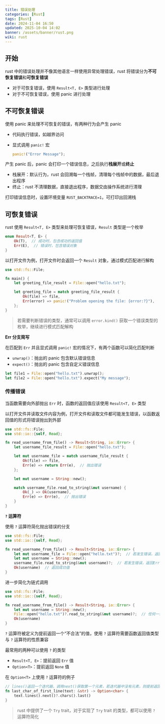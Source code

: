 ```yaml
---
title: 错误处理
categories: [Rust]
tags: [Rust]
date: 2024-11-04 16:50
updated: 2025-10-04 14:02
banner: /assets/banner/rust.png
wiki: rust
---
```

## 开始

rust 中的错误处理并不像其他语言一样使用异常处理错误，rust 将错误分为**不可恢复错误**和**可恢复错误**

- 对于可恢复错误，使用 `Result<T, E>` 类型进行处理
- 对于不可恢复错误，使用 panic 进行处理

## 不可恢复错误

使用 panic 来处理不可恢复的错误，有两种行为会产生 panic

- 代码执行错误，如越界访问
- 显式调用 `panic!` 宏

    ```rust
    panic!("Error Message");
    ```

产生 panic 后，panic 会打印一个错误信息，之后执行**栈展开**或**终止**

- 栈展开：默认行为，rust 会回溯每一个栈帧，清理每个栈帧中的数据，最后退出程序
- 终止：rust 不清理数据，直接退出程序，数据交由操作系统进行清理

打印错误信息时，设置环境变量 `RUST_BACKTRACE=1`，可打印出回溯栈

## 可恢复错误

rust 使用 `Result<T, E>` 类型来处理可恢复错误，`Result` 类型是一个枚举

```rust
enum Result<T, E> {
    Ok(T),  // 成功时，包含成功的返回值
    Err(E),  // 错误时，包含错误对象
}
```

以打开文件为例，打开文件时会返回一个 `Result` 对象，通过模式匹配进行解构

```rust
use std::fs::File;

fn main() {
    let greeting_file_result = File::open("hello.txt");

    let greeting_file = match greeting_file_result {
        Ok(file) => file,
        Err(error) => panic!("Problem opening the file: {error:?}"),
    };
}
```

> 若需要判断错误的类型，通常可以调用 `error.kind()` 获取一个错误类型的枚举，继续进行模式匹配解构

**Err 分支简写**

在匹配到 `Err` 并且显式调用 `panic!` 宏的情况下，有两个函数可以简化匹配判断

- `unwrap()`：抛出的 panic 包含默认错误信息
- `expect()`：抛出的 panic 包含自定义错误信息

```rust
let file1 = File::open("hello.txt").unwrap();
let file2 = File::open("hello.txt").expect("My message");
```

### 传播错误

当函数需要向外部抛出 `Err` 时，函数的返回值应该使用 `Result<T, E>` 类型

以打开文件并读取文件内容为例，打开文件和读取文件都可能发生错误，以函数返回值的形式将错误抛出到外部

```rust
use std::fs::File;
use std::io::{self, Read};

fn read_username_from_file() -> Result<String, io::Error> {
    let username_file_result = File::open("hello.txt");

    let mut username_file = match username_file_result {
        Ok(file) => file,
        Err(e) => return Err(e),  // 抛出错误
    };

    let mut username = String::new();

    match username_file.read_to_string(&mut username) {
        Ok(_) => Ok(username),
        Err(e) => Err(e),  // 抛出错误
    }
}
```

**`?` 运算符**

使用 `?` 运算符简化抛出错误的分支

```rust
use std::fs::File;
use std::io::{self, Read};

fn read_username_from_file() -> Result<String, io::Error> {
    let mut username_file = File::open("hello.txt")?;  // 若发生错误，返回Err
    let mut username = String::new();
    username_file.read_to_string(&mut username)?;  // 若发生错误，返回Err
    Ok(username)  // 返回成功值
}
```

进一步简化为链式调用

```rust
use std::fs::File;
use std::io::{self, Read};

fn read_username_from_file() -> Result<String, io::Error> {
    let mut username = String::new();
    File::open("hello.txt")?.read_to_string(&mut username)?;  // 任何一步发生错误，直接返回Err
    Ok(username)
}
```

`?` 运算符被定义为提前返回一个“不合法”的值，使用 `?` 运算符需要函数返回值类型与 `?` 运算符的性质兼容

最常用的两种可以使用 `?` 的类型

- `Result<T, E>`：提前返回 `Err` 值
- `Option<T>`：提前返回 `None` 值

在 `Option<T>` 上使用 `?` 运算符的例子

```rust
// lines()返回一个迭代器，调用next()获取第一个元素，若迭代器中没有元素，则提前返回None
fn last_char_of_first_line(text: &str) -> Option<char> {
    text.lines().next()?.chars().last()
}
```

> rust 中提供了一个 `Try` trait，对于实现了 `Try` trait 的类型，都可以使用 `?` 运算符简化
